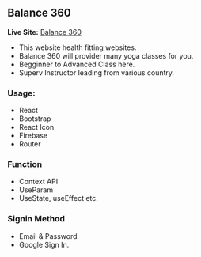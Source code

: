 ## Balance 360 
**Live Site:** [Balance 360](https://balance-360-4d0a4.web.app/)

* This website health fitting websites. 
* Balance 360 will provider many yoga classes for you. 
* Begginner to Advanced Class here. 
* Superv Instructor leading from various country. 

### Usage:
* React 
* Bootstrap
* React Icon 
* Firebase
* Router 


### Function 

* Context API 
* UseParam 
* UseState, useEffect etc. 

### Signin Method 

* Email & Password 
* Google Sign In. 


